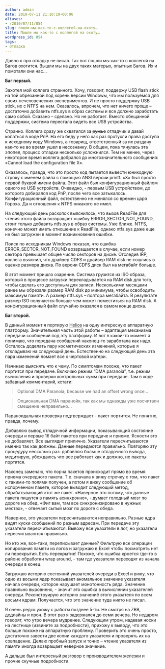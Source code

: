 ```yaml
---
author: admin
date: 2010-07-11 21:10:10+00:00
aliases:
- /2010/07/11/854
slug: пошли-мы-как-то-с-коллегой-на-охоту…
title: Пошли мы как-то с коллегой на охоту…
wordpress_id: 854
tags:
- Отладка
---
```


Давно я про отладку не писал. Так вот пошли мы как-то с коллегой на Багов охотится. Вышли мы на двух таких матерых, опытных Багов. Их и помотали они нас…

**Баг первый.**

Захотел мой коллега странного. Хочу, говорит, поддержу USB flash stick на той обрезанной под корень версии Windowы, что мы пользуемся для своих нечеловеческих экспериментов. И не просто поддержку USB stick, но с NTFS на нем. Оказалось, впрочем, что нет ничего проще – достаточно добавить ntfs.sys в образ системы и все должно заработать само собой. Сказано – сделано. Но не работает. Вместо обещанной поддержки, система перестала видеть все USB устройства.

Странно. Коллега сразу же схватился за <del>ружье</del> отладчик и давай копаться в коде PnP. На его беду у него как раз протухли права доступа к исходному коду Windows, а товарищ, ответственный за их раздачу как-то не во время ушел в несознанку. В общем, пока тянулась эта эпопея, процесс отладки несколько усложнился. Тем не менее, через некоторое время коллега добрался до многозначительного сообщения: «Cannot load the configuration file X».

Оказалось, правда, что это просто код пытается вывести юникодную строку с именем файла с помощью ANSI версии printf. «X» был просто первой буквой имени файла. Этот файл был конфигурационный файлом одного из USB устройств. Очевидно, - первым USB устройством, до которого добирался код PnP, после чего все затыкалось. Конфигурационный файл, естественно не менялся со времен царя Гороха. Да и отношения к NTFS никакого не имел.

На следующий день раскопок выяснилось, что вызов ReadFile для чтения этого файла возвращает ошибку ERROR_SECTOR_NOT_FOUND, стоит только добавить ntfs.sys в образ системы. Уже ближе. NTFS, конечно может иметь отношение к ReadFile, однако ntfs.sys даже еще не был загружен в момент возникновения ошибки.

Поиск по исходникам Windows показал, что ошибка ERROR_SECTOR_NOT_FOUND возвращается в случае, если номер сектора превышает общее число секторов на диске. Отследив IRP, коллега выяснил, что драйвер CDFS и драйвер RAM disk не сошлись в оценке размера диска. По версии CDFS диск был на мегабайт больше. 

В этот момент пришло озарение. Система грузится из ISO образа, который в процессе загрузки перекладывается на RAM disk для того, чтобы сделать его доступным для записи. Несколькими месяцами ранее мы обрезали размер RAM disk до минимума, чтобы освободить максимум памяти. А размер ntfs.sys – полтора мегабайта. В результате размер ISO получается больше чем может поместиться на RAM disk. А конфигурационный файл случайно оказался в самом конце диска.

**Баг второй.**

В данный момент я портирую [Helios](http://research.microsoft.com/apps/pubs/default.aspx?id=81154) на одну интересную аппаратную платформу. Значительная часть этой работы – адаптация механизма передачи сообщений под эту платформу. И вот в какой-то момент я понимаю, что передача сообщений наконец-то заработала как надо. Осталось доделать пару косметических изменений, которые я откладываю на следующий день. Естественно на следующий день эта пара изменений ломает все к чертовой матери.

Начинаю выяснять что к чему. По симптомам похоже, что пакет портится при передаче. Включаю режим “DMA paranoia”, т.е. режим вычисления и проверки контрольных сумм при передаче. Там в коде забавный комментарий, кстати:

> Optional DMA Paranoia, because we had an offset wrong once...

> Опциональная DMA паранойя, так как мы однажды уже посчитали смещение неправильно…

Параноидальная проверка подтверждает - пакет портится. Не понятно, правда, почему.

Добавляю вывод отладочной информации, показывающий состояние очереди и первые 16 байт пакетов при передаче и приеме. Ясности это не добавляет. Все выглядит прилично. Указатели пересчитываются именно так как должны. Данные передаются правильно. Повторяю эту процедуру несколько раз: добавляю больше отладочного вывода, медитирую, убеждаюсь что все работает как и должно, но пакеты портятся.

Наконец замечаю, что порча пакетов происходит прямо во время приема очередного пакета. Т.е. сначала я вижу строчку о том, что пакет с такими-то полями получен, а потом я вижу сообщение об испорченном пакете, которое выводит следующий метод, обрабатывающий этот же пакет. «Наверное это потому, что данные пакета пишутся в память асинхронно», - думает голодный мозг по дороге на обед. «Фиг вам, там все синхронизировано в нужных местах», - отвечает сытый мозг по дороге с обеда.

Наверное, это указатели пересчитываются неправильно. Разные ядра видят куски сообщений по разным адресам. При передаче эту указатели пересчитываются. Вывожу все указатели в лог, но указатели пересчитываются правильно.

Но кто же, все-таки, переписывает данные? Фильтрую все операции копирования памяти из логов и загружаю в Excel чтобы посмотреть нет ли перекрытия. Есть перекрытие! Похоже, что ошибка кроется где-то в районе обработки wrap around, - там где указатели переходят из начала очереди в конец.

Загружаю историю состояний указателей очереди в Excel и вижу, что одно из восьми ядер показывает аномальное значение указателя начала очереди, которое нарушает монотонность ряда. Значение правильно выровнено, - значит это ошибка в вычислении указателей очереди. Реконструирую историю значениё этого указателя по всем восьми ядрам. Получается, что это значение туда никто не писал.

Я очень редко ухожу с работы позднее 5-ти. Не смотря на ZBB, дедлайны и проч. В этот раз я задержался до семи вечера. Но недаром говорят, что утро вечера мудренее. Следующим утром, надевая носки на лестнице (извините за подробности), прихожу к выводу, что это больше похоже на аппаратную проблему. Проверить это очень просто, достаточно завести две копии каждого указателя и проверять их на совпадение. Делаю пробный запуск и точно – чтение указателя из памяти иногда возвращает неверное значение. 

А дальше был интересный разговор с производителем железки и прочие скучные подробности.
